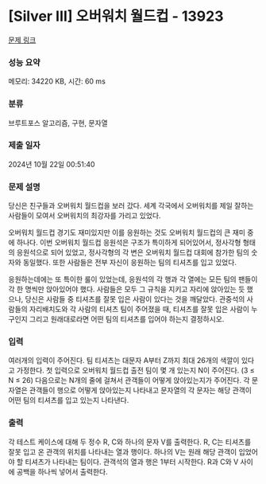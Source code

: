 # [Silver III] 오버워치 월드컵 - 13923 

[문제 링크](https://www.acmicpc.net/problem/13923) 

### 성능 요약

메모리: 34220 KB, 시간: 60 ms

### 분류

브루트포스 알고리즘, 구현, 문자열

### 제출 일자

2024년 10월 22일 00:51:40

### 문제 설명

<p>당신은 친구들과 오버워치 월드컵을 보러 갔다. 세계 각국에서 오버워치를 제일 잘하는 사람들이 모여서 오버워치의 최강자를 가리고 있었다.</p>

<p>오버워치 월드컵 경기도 재미있지만 이를 응원하는 것도 오버워치 월드컵의 큰 재미 중에 하나다. 이번 오버워치 월드컵 응원석은 구조가 특이하게 되어있어서, 정사각형 형태의 응원석으로 되어 있었고, 정사각형의 각 변은 오버워치 월드컵 대회에 참가한 팀의 숫자와 동일했다. 또한 사람들은 전부 자신이 응원하는 팀의 티셔츠를 입고 있었다.</p>

<p>응원하는데에는 또 특이한 룰이 있었는데, 응원석의 각 행과 각 열에는 모든 팀의 팬들이 각 한 명씩만 앉아있어야 했다. 사람들은 모두 그 규칙을 지키고 자리에 앉아있는 듯 했으나, 당신은 사람들 중 티셔츠를 잘못 입은 사람이 있다는 것을 깨달았다. 관중석의 사람들의 자리배치도와 각 사람의 티셔츠 팀이 주어졌을 때, 티셔츠를 잘못 입은 사람이 누구인지 그리고 원래대로라면 어떤 팀의 티셔츠를 입어야 하는지 결정하시오.</p>

### 입력 

 <p>여러개의 입력이 주어진다. 팀 티셔츠는 대문자 A부터 Z까지 최대 26개의 색깔이 있다고 가정한다. 첫 입력으로 오버워치 월드컵 출전 팀이 몇 개 있는지 N이 주어진다. (3 ≤ N ≤ 26)  다음으로는 N개의 줄에 걸쳐서 관객들이 어떻게 앉아있는지가 주어진다. 각 문자열은 관객들이 행으로 어떻게 앉아있는지 나타내고 문자열의 각 문자는 해당 관객이 어떤 팀의 티셔츠를 입고 있는지 나타낸다.</p>

### 출력 

 <p>각 테스트 케이스에 대해 두 정수 R, C와 하나의 문자 V를 출력한다. R, C는 티셔츠를 잘못 입고 온 관객의 위치를 나타내는 열과 행이다. 하나의 V는 원래 해당 관객이 입었어야 할 티셔츠가 나타내는 팀이다. 관객석의 열과 행은 1부터 시작한다. R과 C와 V 사이에 공백을 하나씩 넣어서 출력한다. </p>

